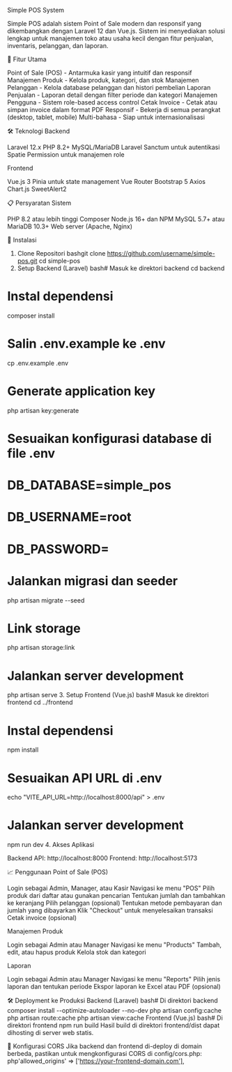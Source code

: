 Simple POS System

Simple POS adalah sistem Point of Sale modern dan responsif yang dikembangkan dengan Laravel 12 dan Vue.js. Sistem ini menyediakan solusi lengkap untuk manajemen toko atau usaha kecil dengan fitur penjualan, inventaris, pelanggan, dan laporan.

🚀 Fitur Utama

Point of Sale (POS) - Antarmuka kasir yang intuitif dan responsif
Manajemen Produk - Kelola produk, kategori, dan stok
Manajemen Pelanggan - Kelola database pelanggan dan histori pembelian
Laporan Penjualan - Laporan detail dengan filter periode dan kategori
Manajemen Pengguna - Sistem role-based access control
Cetak Invoice - Cetak atau simpan invoice dalam format PDF
Responsif - Bekerja di semua perangkat (desktop, tablet, mobile)
Multi-bahasa - Siap untuk internasionalisasi

🛠️ Teknologi
Backend

Laravel 12.x
PHP 8.2+
MySQL/MariaDB
Laravel Sanctum untuk autentikasi
Spatie Permission untuk manajemen role

Frontend

Vue.js 3
Pinia untuk state management
Vue Router
Bootstrap 5
Axios
Chart.js
SweetAlert2

📋 Persyaratan Sistem

PHP 8.2 atau lebih tinggi
Composer
Node.js 16+ dan NPM
MySQL 5.7+ atau MariaDB 10.3+
Web server (Apache, Nginx)

🔧 Instalasi
1. Clone Repositori
bashgit clone https://github.com/username/simple-pos.git
cd simple-pos
2. Setup Backend (Laravel)
bash# Masuk ke direktori backend
cd backend

# Instal dependensi
composer install

# Salin .env.example ke .env
cp .env.example .env

# Generate application key
php artisan key:generate

# Sesuaikan konfigurasi database di file .env
# DB_DATABASE=simple_pos
# DB_USERNAME=root
# DB_PASSWORD=

# Jalankan migrasi dan seeder
php artisan migrate --seed

# Link storage
php artisan storage:link

# Jalankan server development
php artisan serve
3. Setup Frontend (Vue.js)
bash# Masuk ke direktori frontend
cd ../frontend

# Instal dependensi
npm install

# Sesuaikan API URL di .env
echo "VITE_API_URL=http://localhost:8000/api" > .env

# Jalankan server development
npm run dev
4. Akses Aplikasi

Backend API: http://localhost:8000
Frontend: http://localhost:5173

📈 Penggunaan
Point of Sale (POS)

Login sebagai Admin, Manager, atau Kasir
Navigasi ke menu "POS"
Pilih produk dari daftar atau gunakan pencarian
Tentukan jumlah dan tambahkan ke keranjang
Pilih pelanggan (opsional)
Tentukan metode pembayaran dan jumlah yang dibayarkan
Klik "Checkout" untuk menyelesaikan transaksi
Cetak invoice (opsional)

Manajemen Produk

Login sebagai Admin atau Manager
Navigasi ke menu "Products"
Tambah, edit, atau hapus produk
Kelola stok dan kategori

Laporan

Login sebagai Admin atau Manager
Navigasi ke menu "Reports"
Pilih jenis laporan dan tentukan periode
Ekspor laporan ke Excel atau PDF (opsional)

🛠️ Deployment ke Produksi
Backend (Laravel)
bash# Di direktori backend
composer install --optimize-autoloader --no-dev
php artisan config:cache
php artisan route:cache
php artisan view:cache
Frontend (Vue.js)
bash# Di direktori frontend
npm run build
Hasil build di direktori frontend/dist dapat dihosting di server web statis.

🔄 Konfigurasi CORS
Jika backend dan frontend di-deploy di domain berbeda, pastikan untuk mengkonfigurasi CORS di config/cors.php:
php'allowed_origins' => ['https://your-frontend-domain.com'],